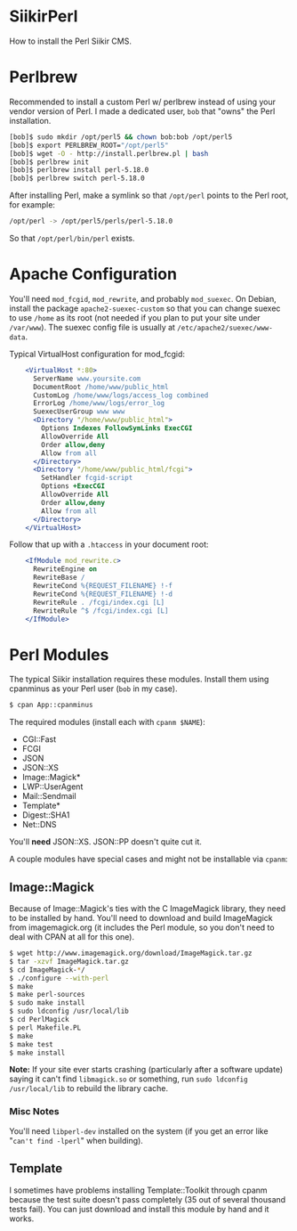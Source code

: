 # SiikirPerl

How to install the Perl Siikir CMS.

# Perlbrew

Recommended to install a custom Perl w/ perlbrew instead of using your vendor
version of Perl. I made a dedicated user, `bob` that "owns" the Perl
installation.

```bash
[bob]$ sudo mkdir /opt/perl5 && chown bob:bob /opt/perl5
[bob]$ export PERLBREW_ROOT="/opt/perl5"
[bob]$ wget -O - http://install.perlbrew.pl | bash
[bob]$ perlbrew init
[bob]$ perlbrew install perl-5.18.0
[bob]$ perlbrew switch perl-5.18.0
```

After installing Perl, make a symlink so that `/opt/perl` points to the Perl
root, for example:

```bash
/opt/perl -> /opt/perl5/perls/perl-5.18.0
```

So that `/opt/perl/bin/perl` exists.

# Apache Configuration

You'll need `mod_fcgid`, `mod_rewrite`, and probably `mod_suexec`. On
Debian, install the package `apache2-suexec-custom` so that you can change
suexec to use `/home` as its root (not needed if you plan to put your site
under `/var/www`). The suexec config file is usually at
`/etc/apache2/suexec/www-data`.

Typical VirtualHost configuration for mod\_fcgid:

```apache
    <VirtualHost *:80>
      ServerName www.yoursite.com
      DocumentRoot /home/www/public_html
      CustomLog /home/www/logs/access_log combined
      ErrorLog /home/www/logs/error_log
      SuexecUserGroup www www
      <Directory "/home/www/public_html">
        Options Indexes FollowSymLinks ExecCGI
        AllowOverride All
        Order allow,deny
        Allow from all
      </Directory>
      <Directory "/home/www/public_html/fcgi">
        SetHandler fcgid-script
        Options +ExecCGI
        AllowOverride All
        Order allow,deny
        Allow from all
      </Directory>
    </VirtualHost>
```

Follow that up with a `.htaccess` in your document root:

```apache
    <IfModule mod_rewrite.c>
      RewriteEngine on
      RewriteBase /
      RewriteCond %{REQUEST_FILENAME} !-f
      RewriteCond %{REQUEST_FILENAME} !-d
      RewriteRule . /fcgi/index.cgi [L]
      RewriteRule ^$ /fcgi/index.cgi [L]
    </IfModule>
```

# Perl Modules

The typical Siikir installation requires these modules. Install them using
cpanminus as your Perl user (`bob` in my case).

```bash
$ cpan App::cpanminus
```

The required modules (install each with `cpanm $NAME`):

* CGI::Fast
* FCGI
* JSON
* JSON::XS
* Image::Magick*
* LWP::UserAgent
* Mail::Sendmail
* Template*
* Digest::SHA1
* Net::DNS

You'll __need__ JSON::XS. JSON::PP doesn't quite cut it.

A couple modules have special cases and might not be installable via `cpanm`:

## Image::Magick

Because of Image::Magick's ties with the C ImageMagick library, they need to
be installed by hand. You'll need to download and build ImageMagick from
imagemagick.org (it includes the Perl module, so you don't need to deal with
CPAN at all for this one).

```bash
$ wget http://www.imagemagick.org/download/ImageMagick.tar.gz
$ tar -xzvf ImageMagick.tar.gz
$ cd ImageMagick-*/
$ ./configure --with-perl
$ make
$ make perl-sources
$ sudo make install
$ sudo ldconfig /usr/local/lib
$ cd PerlMagick
$ perl Makefile.PL
$ make
$ make test
$ make install
```

__Note:__ If your site ever starts crashing (particularly after a software
update) saying it can't find `libmagick.so` or something, run
`sudo ldconfig /usr/local/lib` to rebuild the library cache.

### Misc Notes

You'll need `libperl-dev` installed on the system (if you get an error like
"`can't find -lperl`" when building).

## Template

I sometimes have problems installing Template::Toolkit through cpanm because
the test suite doesn't pass completely (35 out of several thousand tests fail).
You can just download and install this module by hand and it works.
